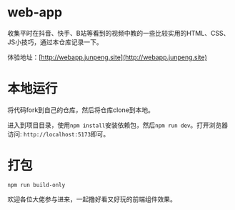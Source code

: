 # web-app

收集平时在抖音、快手、B站等看到的视频中教的一些比较实用的HTML、CSS、JS小技巧，通过本仓库记录一下。

体验地址：[http://webapp.junpeng.site](http://webapp.junpeng.site)

# 本地运行
将代码fork到自己的仓库，然后将仓库clone到本地。

进入到项目目录，使用`npm install`安装依赖包，然后`npm run dev`。打开浏览器访问: `http://localhost:5173`即可。

# 打包
`npm run build-only`

欢迎各位大佬参与进来，一起撸好看又好玩的前端组件效果。
